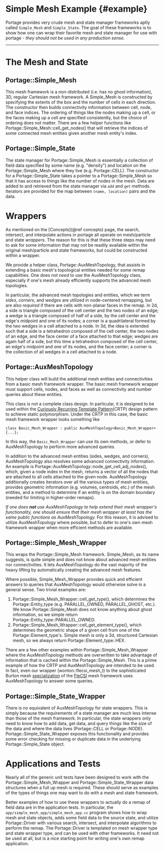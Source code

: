 # Simple Mesh Example    {#example}

Portage provides very crude mesh and state manager frameworks aptly
called `Simple_Mesh` and `Simple_State`.  The goal of these frameworks
is to show how one can wrap their favorite mesh and state manager for
use with portage - _they should not be used in any production sense._

----

# The Mesh and State

## Portage::Simple_Mesh

This mesh framework is a non-distributed (i.e. has no ghost
information), 3D, regular Cartesian mesh framework.  A Simple_Mesh is
constructed by specifying the extents of the box and the number of
cells in each direction.  The constructor then builds connectivity
information between cell, node, and face indices.  The ordering of
things like the nodes making up a cell, or the faces making up a cell
are specified consistently, but the choice of ordering does not
matter.  There are a few helper functions like
Portage::Simple_Mesh::cell_get_nodes() that will retrieve the indices
of some connected mesh entities given another mesh entity's index.

## Portage::Simple_State

The state manager for Portage::Simple_Mesh is essentially a collection
of field data specified by some name (e.g. "density") and location on
the Portage::Simple_Mesh where they live (e.g. Portage::CELL).  The
constructor for a Portage::Simple_State takes a pointer to a
Portage::Simple_Mesh so that it has access to things like the number
of nodes in the mesh.  Data are added to and retrieved from the state
manager via `add` and `get` methods.  Iterators are provided for the
map between `(name, location)` pairs and the data.

# Wrappers

As mentioned on the [Concepts](@ref concepts) page, the search,
intersect, and interpolate actions in portage all operate on
mesh/particle and state _wrappers_.  The reason for this is that these
three steps may need to ask for some information that may not be
readily available within the original mesh/particle and state
frameworks, but could be constructed within a wrapper.

We provide a helper class, Portage::AuxMeshTopology, that assists in
extending a basic mesh's topological entities needed for some remap
capabilities.  One does not _need_ to use the AuxMeshTopology class,
especially if one's mesh already efficiently supports the advanced
mesh topologies.

In particular, the advanced mesh topologies and entities, which we
term _sides_, _corners_, and _wedges_ are utilized in node-centered
remapping, but are also _required_ if there are cells with non-planar
faces in the remap.  In 2d, a side is triangle composed of the cell
center and the two nodes of an edge; a wedge is a triangle composed of
half of a side, by the cell center and the edge's midpoint and one of
its nodes; a corner is a quadrilateral formed by the two wedges in a
cell attached to a node.  In 3d, the idea is extended such that a side
is a tetrahedron composed of the cell center, the two nodes of an
edge, and the face center of a face attached to that edge; wedges are
again half of a side, but this time a tetrahedron composed of the cell
center, an edge's midpoint and one of its nodes, and the face center;
a corner is the collection of all wedges in a cell attached to a node.

## Portage::AuxMeshTopology

This helper class will build the additional mesh entities and
connectivities from a basic mesh framework wrapper.  The basic mesh
framework wrapper must support cells, nodes, and faces as well as
connectivity and number queries about these entities.

This class is not a complete class design.  In particular, it is
designed to be used within
the
[Curiously Recurring Template Pattern](https://en.m.mwikipedia.org/wiki/Curiously_recurring_template_pattern)(CRTP)
design pattern to achieve static polymorphism.  Under the CRTP in this
case, the basic mesh framework wrapper looks something like

~~~{.cc}
class Basic_Mesh_Wrapper : public AuxMeshTopology<Basic_Mesh_Wrapper> {...};
~~~

In this way, the `Basic_Mesh_Wrapper` can use its own methods, or
defer to AuxMeshTopology to perform more advanced queries.

In addition to the advanced mesh entities (sides, wedges, and
corners), AuxMeshTopology also resolves some advanced connectivity
information.  An example is
Portage::AuxMeshTopology::node_get_cell_adj_nodes(), which, given a node index
in the mesh, returns a vector of all the nodes that are attached to
all cells attached to the given node.  AuxMeshTopology additionally
creates iterators over all the various types of mesh entities,
provides geometric information (e.g. volumes, centroids, etc.) of the
mesh entities, and a method to determine if an entitiy is on the
domain boundary (needed for limiting in higher-order remaps).

_If one does **not** use AuxMeshTopology to help extend their mesh
wrapper's functionality, one should ensure that their mesh wrapper at
least has the same public functions as AuxMeshTopology._ For this
reason, it is advised to utilize AuxMeshTopology where possible, but
to defer to one's own mesh framework wrapper when more efficient
methods are available.

## Portage::Simple_Mesh_Wrapper

This wraps the Portage::Simple_Mesh framework.  Simple_Mesh, as its
name suggests, is quite simple and does not know about advanced mesh
entities nor connectivities.  It lets AuxMeshTopology do the vast
majority of the heavy lifting by automatically creating the advanced
mesh features.

Where possible, Simple_Mesh_Wrapper provides quick and efficient
answers to queries that AuxMeshTopology would otherwise solve in a
general sense.  Two trivial examples are:

1. Portage::Simple_Mesh_Wrapper::cell_get_type(), which determines the
   Portage::Entity_type (e.g. PARALLEL_OWNED, PARALLEL_GHOST, etc.).
   We know Portage::Simple_Mesh does not know anything about ghost
   information, so we simple return
   Portage::Entity_type::PARALLEL_OWNED.
2. Portage::Simple_Mesh_Wrapper::cell_get_element_type(), which
   determines the geometric shape of a given cell from one of the
   Portage::Element_type's.  Simple mesh is only a 3d, structured
   Cartesian mesh, so we always return Portage::Element_type::HEX.

There are a few other examples within Portage::Simple_Mesh_Wrapper
where the AuxMeshTopology methods are overwritten to take advantage of
information that is cached within the Portage::Simple_Mesh.  This is a
prime example of how the CRTP and AuxMeshTopology are intended to be
used.  In fact, even our wrapper (wonton::flecsi_mesh_t) to the
sophisticated Burton
mesh [specialization](https://github.com/laristra/flecsi-sp) of
the [FleCSI](https://github.com/laristra/flecsi) mesh framework uses
AuxMeshTopology to answer some queries.

## Portage::Simple_State_Wrapper

There is no equivalent of AuxMeshTopology for state wrappers.  This is
simply because the requirements of a state manager are much less
intense than those of the mesh framework.  In particular, the state
wrappers only need to know how to add data, get data, and query things
like the size of the data and where the data lives (Portage::CELL or
Portage::NODE).  Portage::Simple_State_Wrapper exposes this
functionality and provides some error checking for missing or
duplicate data in the underlying Portage::Simple_State object.

# Applications and Tests

Nearly all of the generic unit tests have been designed to work with
the Portage::Simple_Mesh_Wrapper and Portage::Simple_State_Wrapper
data structures when a full up mesh is required.  These should serve
as examples of the types of things one may want to do with a mesh and
state framework.

Better examples of how to use these wrappers to actually do a remap of
field data are in the application tests.  In particular, the
`app/simple_mesh_app/simple_mesh_app.cc` program shows how to wrap
mesh and state objects, adds some field data to the source state, and
utilize Portage::Driver with various search, intersect, and
interpolate algorithms to perform the remap.  The Portage::Driver is
templated on mesh wrapper type and state wrapper type, and can be used
with other frameworks.  It need not be used at all, but is a nice
starting point for writing one's own remap application.
